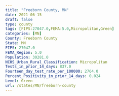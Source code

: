 ```yaml
---
title: "Freeborn County, MN"
date: 2021-06-15
draft: false
type: county
tags: [FIPS:27047.0,FEMA:5.0,Micropolitan,Green]
categories: [MN]
County: Freeborn County
State: MN
FIPS: 27047.0
FEMA_Region: 5.0
Population: 30281.0
NCHS_Urban_Rural_Classification: Micropolitan
Tests_in_prior_14_days: 837.0
Fourteen_day_test_rate_per_100000: 2764.0
Percent_Positivity_in_prior_14_days: 0.024
Level: Green
url: /states/MN/freeborn-county
---
```



